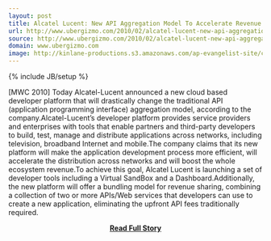 ```yaml
---
layout: post
title: Alcatel Lucent: New API Aggregation Model To Accelerate Revenue Opportunities | Ubergizmo
url: http://www.ubergizmo.com/2010/02/alcatel-lucent-new-api-aggregation-model-to-accelerate-revenue-opportunities/
source: http://www.ubergizmo.com/2010/02/alcatel-lucent-new-api-aggregation-model-to-accelerate-revenue-opportunities/
domain: www.ubergizmo.com
image: http://kinlane-productions.s3.amazonaws.com/ap-evangelist-site/curated/screenshots/9352_api500_com.png
---
```

{% include JB/setup %}<p>[MWC 2010] Today Alcatel-Lucent announced a new cloud based developer platform that will drastically change the traditional API (application programming interface) aggregation model, according to the company.Alcatel-Lucent’s developer platform provides service providers and enterprises with tools that enable partners and third-party developers to build, test, manage and distribute applications across networks, including television, broadband Internet and mobile.The company claims that its new platform will make the application development process more efficient, will accelerate the distribution across networks and will boost the whole ecosystem revenue.To achieve this goal, Alcatel Lucent is launching a set of developer tools including a Virtual SandBox and a Dashboard.Additionally, the new platform will offer a bundling model for revenue sharing, combining a collection of two or more APIs/Web services that developers can use to create a new application, eliminating the upfront API fees traditionally required.</p>
<center><p><a href="http://www.ubergizmo.com/2010/02/alcatel-lucent-new-api-aggregation-model-to-accelerate-revenue-opportunities/" style='padding:25px; font-sze:18px; font-weight: bold;'>Read Full Story</a></p></center>
